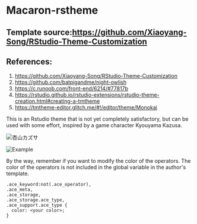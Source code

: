 # Macaron-rstheme

## Template source:https://github.com/Xiaoyang-Song/RStudio-Theme-Customization

## References:
1. https://github.com/Xiaoyang-Song/RStudio-Theme-Customization
2. https://github.com/batpigandme/night-owlish
3. https://c.runoob.com/front-end/6214/#77817b
4. https://rstudio.github.io/rstudio-extensions/rstudio-theme-creation.html#creating-a-tmtheme
5. https://tmtheme-editor.glitch.me/#!/editor/theme/Monokai


This is an Rstudio theme that is not yet completely satisfactory, but can be used with some effort, inspired by a game character Kyouyama Kazusa.


![杏山カズサ](https://github.com/Kyouyama-Kazusa/Macaron_rstheme/blob/main/kazusa.jfif)


![Example](https://user-images.githubusercontent.com/127744117/225313248-f1695d8a-ee0c-449c-92bc-ba9cbdda7e58.png)


By the way, remember if you want to modify the color of the operators. The color of the operators is not included in the global variable in the author's template.
```
.ace_keyword:not(.ace_operator),
.ace_meta,
.ace_storage,
.ace_storage.ace_type,
.ace_support.ace_type {
  color: <your color>;
}
```
